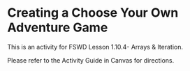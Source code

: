 # Creating a Choose Your Own Adventure Game

This is an activity for FSWD Lesson 1.10.4- Arrays & Iteration.

Please refer to the Activity Guide in Canvas for directions.